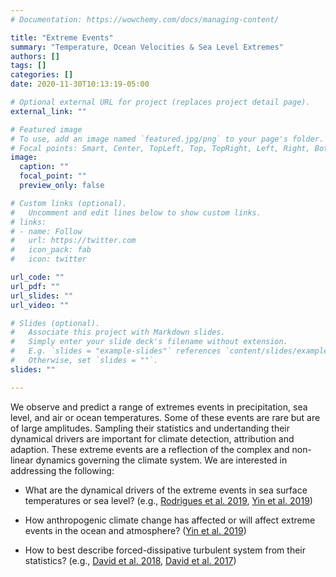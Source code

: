 ```yaml
---
# Documentation: https://wowchemy.com/docs/managing-content/

title: "Extreme Events"
summary: "Temperature, Ocean Velocities & Sea Level Extremes"
authors: []
tags: []
categories: []
date: 2020-11-30T10:13:19-05:00

# Optional external URL for project (replaces project detail page).
external_link: ""

# Featured image
# To use, add an image named `featured.jpg/png` to your page's folder.
# Focal points: Smart, Center, TopLeft, Top, TopRight, Left, Right, BottomLeft, Bottom, BottomRight.
image:
  caption: ""
  focal_point: ""
  preview_only: false

# Custom links (optional).
#   Uncomment and edit lines below to show custom links.
# links:
# - name: Follow
#   url: https://twitter.com
#   icon_pack: fab
#   icon: twitter

url_code: ""
url_pdf: ""
url_slides: ""
url_video: ""

# Slides (optional).
#   Associate this project with Markdown slides.
#   Simply enter your slide deck's filename without extension.
#   E.g. `slides = "example-slides"` references `content/slides/example-slides.md`.
#   Otherwise, set `slides = ""`.
slides: ""

---
```


We observe and predict a range of extremes events in precipitation, sea level, and air or ocean temperatures. Some of these events are rare but are of large amplitudes. Sampling their statistics and undertanding their dynamical drivers are important for climate detection, attribution and adaption. These extreme events are a reflection of the complex and non-linear dynamics governing the climate system. We are interested in addressing the following: 

- What are the dynamical drivers of the extreme events in sea surface
  temperatures or sea level? (e.g., [Rodrigues et al. 2019](https://laurezanna.github.io/publication/rodrigues-et-al-2019/), [Yin et al. 2019](https://laurezanna.github.io/publication/yin-et-al-2019/))

- How anthropogenic climate change has affected or will affect extreme events in the ocean and atmosphere? ([Yin et al. 2019](https://laurezanna.github.io/publication/yin-et-al-2019/))

- How to best describe forced-dissipative turbulent system from their
  statistics? (e.g., [David et al. 2018](https://laurezanna.github.io/publication/david-et-al-2018/), [David et al. 2017](https://laurezanna.github.io/publication/david-et-al-2017/))

